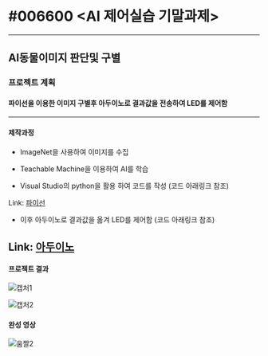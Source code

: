# #006600 <AI 제어실습 기말과제>
-----------------------
## AI동물이미지 판단및 구별
### 프로젝트 계획
#### 파이선을 이용한 이미지 구별후 아두이노로 결과값을 전송하여 LED를 제어함
----------------------------------------------------------
#### 제작과정
* ImageNet을 사용하여 이미지를 수집 

* Teachable Machine을 이용하여 AI를 학습

* Visual Studio의 python을 활용 하여 코드를 작성 (코드 아래링크 참조)

Link: [파이선](https://github.com/lingicheon/AI-/blob/main/AI%ED%8C%8C%EC%9D%B4%EC%84%A0%20%EC%BD%94%EB%93%9C)
* 이후 아두이노로 결과값을 옮겨 LED를 제어함 (코드 아래링크 참조)

Link: [아두이노](https://github.com/lingicheon/AI-/blob/main/AI%20%EC%95%84%EB%91%90%EC%9D%B4%EB%85%B8%20%EC%BD%94%EB%93%9C)
-----------------------------------------------------------------

#### 프로젝트 결과 

![캡처1](https://user-images.githubusercontent.com/112461228/206396276-6a1fddbe-b344-4c1c-941d-1ace930a3d23.JPG)

![캡처2](https://user-images.githubusercontent.com/112461228/206396287-b493e22d-1945-4e9e-9673-e53ef64e28e4.JPG)

#### 완성 영상 
![움짤2](https://user-images.githubusercontent.com/112461228/206396502-af8f4958-48ec-484d-b6bc-8d9f5bcdcd90.gif)
